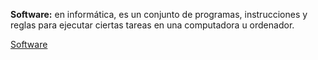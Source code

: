 **Software:** en informática, es un conjunto de programas, instrucciones y reglas para ejecutar ciertas tareas en una computadora u ordenador.

[Software](/images/mapamental.jpg)
